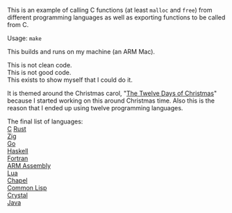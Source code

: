 This is an example of calling C functions (at least `malloc` and `free`) from different
programming languages as well as exporting functions to be called from C.


Usage:
`make`


This builds and runs on my machine (an ARM Mac).


This is not clean code.  
This is not good code.  
This exists to show myself that I could do it.

It is themed around the Christmas carol, "[The Twelve Days of Christmas](https://en.wikipedia.org/wiki/The_Twelve_Days_of_Christmas_(song))"
because I started working on this around Christmas time. Also this is
the reason that I ended up using twelve programming languages.

The final list of languages:  
[C](https://en.wikipedia.org/wiki/C_(programming_language))  
[Rust](https://www.rust-lang.org/)  
[Zig](https://ziglang.org/)  
[Go](https://go.dev/)  
[Haskell](https://www.haskell.org/)  
[Fortran](https://fortran-lang.org/)  
[ARM Assembly](https://mariokartwii.com/armv8/)  
[Lua](https://www.lua.org/)  
[Chapel](https://chapel-lang.org/)  
[Common Lisp](https://lisp-lang.org/)  
[Crystal](https://crystal-lang.org/)  
[Java](https://stopjava.com/)
